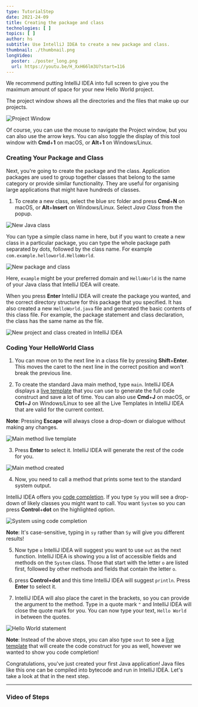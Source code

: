 ```yaml
---
type: TutorialStep
date: 2021-24-09
title: Creating the package and class
technologies: [ ]
topics: [ ]
author: hs
subtitle: Use IntelliJ IDEA to create a new package and class.
thumbnail: ./thumbnail.png
longVideo:
  poster: ./poster_long.png
  url: https://youtu.be/H_XxH66lm3U?start=116
---
```


We recommend putting IntelliJ IDEA into full screen to give you the maximum amount of space for your new Hello World project.

The project window shows all the directories and the files that make up our projects.

![Project Window](project-window.png)

Of course, you can use the mouse to navigate the Project window, but you can also use the arrow keys. You can also toggle the display of this tool window with **Cmd**+**1** on macOS, or **Alt**+**1** on Windows/Linux.

### Creating Your Package and Class

Next, you're going to create the package and the class. Application packages are used to group together classes that belong to the same category or provide similar functionality. They are useful for organising large applications that might have hundreds of classes.

1) To create a new class, select the blue src folder and press **Cmd**+**N** on macOS, or **Alt**+**Insert** on Windows/Linux. Select _Java Class_ from the popup.

![New Java class](new-java-class.png)

You can type a simple class name in here, but if you want to create a new class in a particular package, you can type the whole package path separated by dots, followed by the class name. For example `com.example.helloworld.HelloWorld`.

![New package and class](new-package-and-class.png)

Here, `example` might be your preferred domain and `HelloWorld` is the name of your Java class that IntelliJ IDEA will create.

When you press **Enter** IntelliJ IDEA will create the package you wanted, and the correct directory structure for this package that you specified. It has also created a new `HelloWorld.java` file and generated the basic contents of this class file. For example, the package statement and class declaration, the class has the same name as the file.

![New project and class created in IntelliJ IDEA](new-project-and-class-idea.png)


### Coding Your HelloWorld Class

1) You can move on to the next line in a class file by pressing **Shift**+**Enter**. This moves the caret to the next line in the correct position and won't break the previous line.

2) To create the standard Java main method, type `main`. IntelliJ IDEA displays a [live template](https://www.jetbrains.com/help/idea/using-live-templates.html) that you can use to generate the full code construct and save a lot of time. You can also use **Cmd**+**J** on macOS, or **Ctrl**+**J** on Windows/Linux to see all the Live Templates in IntelliJ IDEA that are valid for the current context.

**Note**: Pressing **Escape** will always close a drop-down or dialogue without making any changes.

![Main method live template](main-live-template.png)

3) Press **Enter** to select it. IntelliJ IDEA will generate the rest of the code for you.

![Main method created](main-method-created.png)

4) Now, you need to call a method that prints some text to the standard system output.

IntelliJ IDEA offers you [code completion](https://www.jetbrains.com/help/idea/auto-completing-code.html). If you type `Sy` you will see a drop-down of likely classes you might want to call. You want `System` so you can press **Control**+**dot** on the highlighted option.

![System using code completion](system-code-completion.png)

**Note**: It's case-sensitive, typing in `sy` rather than `Sy` will give you different results!

5) Now type `o` IntelliJ IDEA will suggest you want to use `out` as the next function. IntelliJ IDEA is showing you a list of accessible fields and methods on the `System` class. Those that start with the letter `o` are listed first, followed by other methods and fields that contain the letter `o`.


6) press **Control+dot** and this time IntelliJ IDEA will suggest `println`. Press **Enter** to select it.


7) IntelliJ IDEA will also place the caret in the brackets, so you can provide the argument to the method. Type in a quote mark `"` and IntelliJ IDEA will close the quote mark for you. You can now type your text, `Hello World` in between the quotes.

![Hello World statement](hello-world-statement.png)

**Note**: Instead of the above steps, you can also type `sout` to see a [live template](https://www.jetbrains.com/help/idea/using-live-templates.html) that will create the code construct for you as well, however we wanted to show you code completion!

Congratulations, you've just created your first Java application! Java files like this one can be compiled into bytecode and run in IntelliJ IDEA. Let's take a look at that in the next step.


---

### Video of Steps